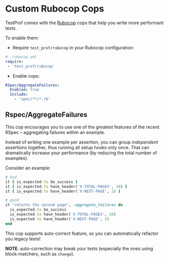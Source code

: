 # Custom Rubocop Cops

TestProf comes with the [Rubocop](https://github.com/bbatsov/rubocop) cops that help you write more performant tests.

To enable them:

- Require `test_prof/rubocop` in your Rubocop configuration:

```yml
# .rubocop.yml
require:
 - 'test_prof/rubocop'
```

- Enable cops:

```yml
RSpec/AggregateFailures:
  Enabled: true
  Include:
    - 'spec/**/*.rb'
```

## Rspec/AggregateFailures

This cop encourages you to use one of the greatest features of the recent RSpec – aggregating failures within an example.

Instead of writing one example per assertion, you can group _independent_ assertions together, thus running all setup hooks only once. That can dramatically increase your performance (by reducing the total number of examples).

Consider an example:

```ruby
# bad
it { is_expected.to be_success }
it { is_expected.to have_header('X-TOTAL-PAGES', 10) }
it { is_expected.to have_header('X-NEXT-PAGE', 2) }

# good
it "returns the second page", :aggregate_failures do
  is_expected.to be_success
  is_expected.to have_header('X-TOTAL-PAGES', 10)
  is_expected.to have_header('X-NEXT-PAGE', 2)
end
```

This cop supports auto-correct feature, so you can automatically refactor you legacy tests!

**NOTE**: auto-correction may break your tests (especially the ones using block-matchers, such as `change`).
